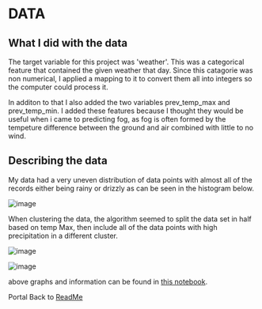 # DATA
## What I did with the data
The target variable for this project was 'weather'. This was a categorical feature that contained the given weather that day. Since this catagorie was non numerical, I applied a mapping to it to convert them all into integers so the computer could process it. 

In additon to that I also added the two variables prev_temp_max and prev_temp_min. I added these features because I thought they would be useful when i came to predicting fog, as fog is often formed by the tempeture difference between the ground and air combined with little to no wind. 

## Describing the data
My data had a very uneven distribution of data points with almost all of the records either being rainy or drizzly as can be seen in the histogram below. 

![image](https://github.com/44-566-Machine-Learning-S24/ml-s24-project-CarterPlenge/assets/124809586/a1f707cf-ad7a-4d2d-935e-252858711f08)

When clustering the data, the algorithm seemed to split the data set in half based on temp Max, then include all of the data points with high precipitation in a different cluster.

![image](https://github.com/44-566-Machine-Learning-S24/ml-s24-project-CarterPlenge/assets/124809586/2f324a73-70b5-481d-adb0-cf239f16d3bd)

![image](https://github.com/44-566-Machine-Learning-S24/ml-s24-project-CarterPlenge/assets/124809586/90e0c185-2e62-41df-9fa6-3ec2b28682c5)

above graphs and information can be found in [this notebook](https://github.com/44-566-Machine-Learning-S24/ml-s24-project-CarterPlenge/blob/master/Final%20Submission/Data.ipynb).



Portal Back to [ReadMe](https://github.com/44-566-Machine-Learning-S24/ml-s24-project-CarterPlenge?tab=readme-ov-file#data)
